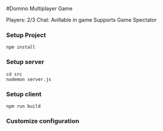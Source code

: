 #Domino Multiplayer Game

  Players:  2/3
  Chat:     Avillable in game
  Supports Game Spectator

### Setup Project
```
npm install
```
### Setup server
```
cd src
nodemon server.js
```
### Setup client
```
npm run build
```
### Customize configuration
